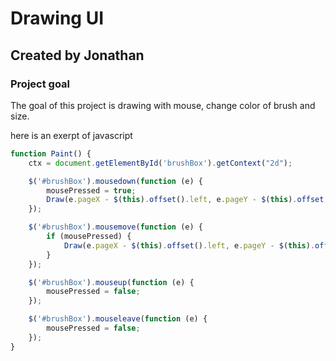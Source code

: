 Drawing UI
=======

Created by Jonathan
------------

### Project goal

The goal of this project is drawing with mouse, change color of brush and size.


here is an exerpt of javascript
```javascript
function Paint() {
    ctx = document.getElementById('brushBox').getContext("2d");

    $('#brushBox').mousedown(function (e) {
        mousePressed = true;
        Draw(e.pageX - $(this).offset().left, e.pageY - $(this).offset().top, false);
    });

    $('#brushBox').mousemove(function (e) {
        if (mousePressed) {
            Draw(e.pageX - $(this).offset().left, e.pageY - $(this).offset().top, true);
        }
    });

    $('#brushBox').mouseup(function (e) {
        mousePressed = false;
    });

    $('#brushBox').mouseleave(function (e) {
        mousePressed = false;
    });
}
```

